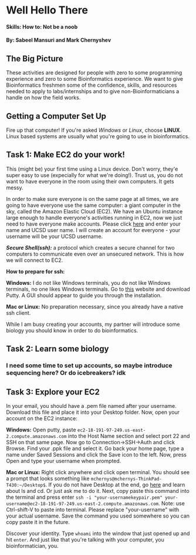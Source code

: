 # Well Hello There
#### Skills: How to: Not be a noob

#### By: Sabeel Mansuri and Mark Chernyshev

## The Big Picture

These activities are designed for people with zero to some programming experience and zero to some Bioinformatics experience. We want to give Bioinformatics freshmen some of the confidence, skills, and resources needed to apply to labs/internships and to give non-Bioinformaticians a handle on how the field works. 

## Getting a Computer Set Up

Fire up that computer! If you're asked *Windows* or *Linux*, choose **LINUX**. Linux based systems are usually what you're 
going to use in bioinformatics.

## Task 1: Make EC2 do your work!

This (might be) your first time using a Linux device. Don't worry, they'e
super easy to use (expecially for what we're doing!). Trust us, you do not want to have everyone in the room using their own computers. It gets messy. 

In order to make sure everyone is on the same page at all times, we are going to have everyone use the same computer: a giant computer in the sky, called the Amazon Elastic Cloud (EC2). We have an Ubuntu instance large enough to handle everyone's activities running in EC2, now we just need to have everyone make accounts. Please click [here]() and enter your name and UCSD user name. I will create an account for everyone - your username will be your UCSD username. 

***Secure Shell(ssh):*** a protocol which creates a secure channel for two computers to communicate even over an unsecured network. This is how we will connect to EC2. 

**How to prepare for ssh:**


**Windows:** I do not like Windows terminals, you do not like Windows terminals, no one likes Windows terminals. Go to [this](https://www.chiark.greenend.org.uk/~sgtatham/putty/latest.html) website and download Putty. A GUI should appear to guide you through the installation. 

**Mac or Linux:** No preparation necessary, since you already have a native ssh client. 

While I am busy creating your accounts, my partner will introduce some biology you should know in order to do bioinformatics.

## Task 2: Learn some biology

### I need some time to set up accounts, so maybe introduce sequencing here? Or do icebreakers? idk


## Task 3: Explore your EC2

In your email, you should have a .pem file named after your username. Download this file and place it into your Desktop folder. Now, open your account on the EC2 instance: 

**Windows:** Open putty, paste ```ec2-18-191-97-249.us-east-2.compute.amazonaws.com``` into the Host Name section and select port 22 and SSH on that same page. Now go to Connection->SSH->Auth and click Browse. Find your .ppk file and select it. Go back your home page, type a name under Saved Sessions and click the Save icon to the left. Now, press Open and type your username when prompted. 

**Mac or Linux:** Right click anywhere and click open terminal. You should see a prompt that looks something like  ```mchernys@mchernys-ThinkPad-T430:~/Desktop$```. If you do not have Desktop at the end, go [here]() and learn about ls and cd. Or just ask me to do it. Next, copy paste this command into the terminal and press enter ```ssh -i "your-usernamekeypair.pem" your-username@ec2-18-191-97-249.us-east-2.compute.amazonaws.com```. Note: use Ctrl-shift-V to paste into terminal. Please replace "your-username" with your actual username. Save the command you used somewhere so you can copy paste it in the future. 



Discover your identity. Type `whoami` into the window that just opened up and hit `enter`. And just like that you're talking
with your computer, you bioinformatician, you.
